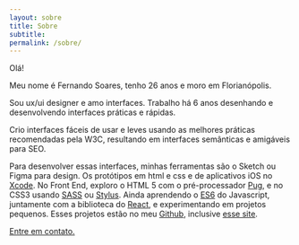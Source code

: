 ```yaml
---
layout: sobre
title: Sobre
subtitle: 
permalink: /sobre/
---
```


Olá!


Meu nome é Fernando Soares, tenho 26 anos e moro em Florianópolis.


Sou ux/ui designer e amo interfaces. Trabalho há 6 anos desenhando e desenvolvendo interfaces práticas e rápidas.


Crio interfaces fáceis de usar e leves usando as melhores práticas recomendadas pela W3C, resultando
em interfaces semânticas e amigáveis para SEO.


Para desenvolver essas interfaces, minhas ferramentas são o Sketch ou Figma para design.
Os protótipos em html e css e de aplicativos iOS no [Xcode](https://developer.apple.com/xcode/).
No Front End, exploro o HTML 5 com o pré-processador [Pug](https://pugjs.org/api/getting-started.html), e no CSS3 usando [SASS](http://sass-lang.com/) ou [Stylus](http://stylus-lang.com/). Ainda aprendendo o [ES6](https://medium.com/@matheusml/o-guia-do-es6-tudo-que-voc%C3%AA-precisa-saber-8c287876325f) do Javascript, juntamente com a biblioteca do [React](https://facebook.github.io/react/), e experimentando em projetos pequenos. Esses projetos estão no meu [Github](https://github.com/frrrnd), inclusive [esse site](https://github.com/frrrnd/frrrnd.github.io).


[Entre em contato.](mailto:dotfernando@gmail.com) 